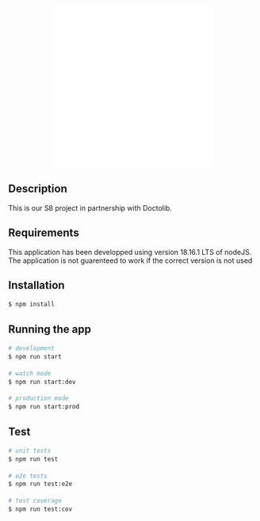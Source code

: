 

<p align="center">
  <img src="resources/Logo_Projet_Docto-white.png" />
</p>

## Description

This is our S8 project in partnership with Doctolib.

## Requirements

This application has been developped using version 18.16.1 LTS of nodeJS. 
The application is not guarenteed to work if the correct version is not used

## Installation

```bash
$ npm install
```

## Running the app

```bash
# development
$ npm run start

# watch mode
$ npm run start:dev

# production mode
$ npm run start:prod
```

## Test

```bash
# unit tests
$ npm run test

# e2e tests
$ npm run test:e2e

# test coverage
$ npm run test:cov
```


